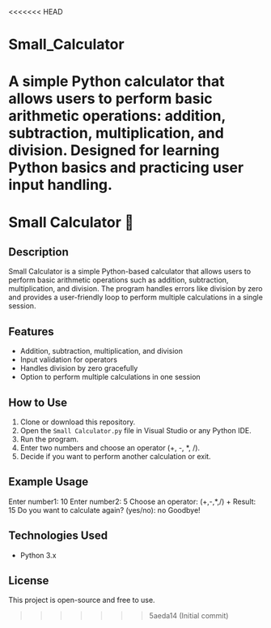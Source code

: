 <<<<<<< HEAD
# Small_Calculator
A simple Python calculator that allows users to perform basic arithmetic operations: addition, subtraction, multiplication, and division. Designed for learning Python basics and practicing user input handling.
=======
# Small Calculator 🧮

## Description
Small Calculator is a simple Python-based calculator that allows users to perform basic arithmetic operations such as addition, subtraction, multiplication, and division. The program handles errors like division by zero and provides a user-friendly loop to perform multiple calculations in a single session.

## Features
- Addition, subtraction, multiplication, and division
- Input validation for operators
- Handles division by zero gracefully
- Option to perform multiple calculations in one session

## How to Use
1. Clone or download this repository.
2. Open the `Small Calculator.py` file in Visual Studio or any Python IDE.
3. Run the program.
4. Enter two numbers and choose an operator (+, -, *, /).
5. Decide if you want to perform another calculation or exit.

## Example Usage

Enter number1: 10
Enter number2: 5
Choose an operator: (+,-,*,/) +
Result: 15
Do you want to calculate again? (yes/no): no
Goodbye!


## Technologies Used
- Python 3.x

## License
This project is open-source and free to use.


>>>>>>> 5aeda14 (Initial commit)
